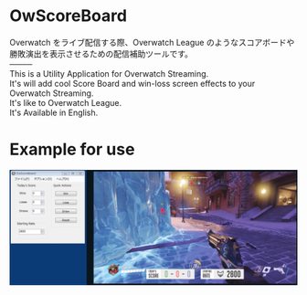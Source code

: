 # OwScoreBoard

Overwatch をライブ配信する際、Overwatch League のようなスコアボードや勝敗演出を表示させるための配信補助ツールです。  
────  
This is a Utility Application for Overwatch Streaming.  
It's will add cool Score Board and win-loss screen effects to your Overwatch Streaming.  
It's like to Overwatch League.  
It's Available in English.

# Example for use

![OwScoreBoard](./Readme/Example.gif)
